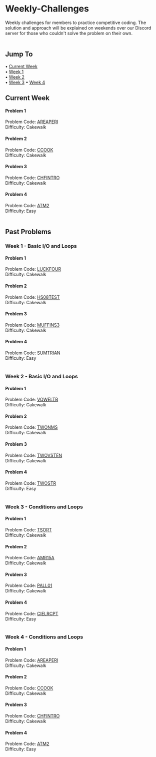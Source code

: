 # Weekly-Challenges
Weekly challenges for members to practice competitive coding. The solution and approach will be explained on weekends over our Discord server for those who couldn't solve the problem on their own.  
<br>

## Jump To
&#8226; [Current Week](https://github.com/cgcianschapter/Weekly-Challenges#current-week)  
&#8226; [Week 1](https://github.com/cgcianschapter/Weekly-Challenges#week-1---basic-io-and-loops)  
&#8226; [Week 2](https://github.com/cgcianschapter/Weekly-Challenges#week-2---basic-io-and-loops)  
&#8226; [Week 3](https://github.com/cgcianschapter/Weekly-Challenges#week-3---conditions-and-loops)
&#8226; [Week 4](https://github.com/cgcianschapter/Weekly-Challenges#week-4---conditions-ans-loops)
<br>

## Current Week

#### Problem 1  
Problem Code: [AREAPERI](https://www.codechef.com/problems/AREAPERI)    
Difficulty: Cakewalk  
#### Problem 2  
Problem Code: [CCOOK](https://www.codechef.com/problems/CCOOK)   
Difficulty: Cakewalk  
#### Problem 3  
Problem Code: [CHFINTRO](https://www.codechef.com/problems/CHFINTRO)   
Difficulty: Cakewalk  
#### Problem 4  
Problem Code: [ATM2](https://www.codechef.com/problems/ATM2)  
Difficulty: Easy   
<br>

## Past Problems

### Week 1 - Basic I/O and Loops
#### Problem 1  
Problem Code: [LUCKFOUR](https://www.codechef.com/problems/LUCKFOUR)  
Difficulty: Cakewalk  
#### Problem 2  
Problem Code: [HS08TEST](https://www.codechef.com/problems/HS08TEST)  
Difficulty: Cakewalk  
#### Problem 3  
Problem Code: [MUFFINS3](https://www.codechef.com/problems/MUFFINS3)  
Difficulty: Cakewalk  
#### Problem 4  
Problem Code: [SUMTRIAN](https://www.codechef.com/problems/SUMTRIAN)  
Difficulty: Easy  
<br>

### Week 2 - Basic I/O and Loops
#### Problem 1  
Problem Code: [VOWELTB](https://www.codechef.com/problems/VOWELTB)    
Difficulty: Cakewalk  
#### Problem 2  
Problem Code: [TWONMS](https://www.codechef.com/problems/TWONMS)   
Difficulty: Cakewalk  
#### Problem 3  
Problem Code: [TWOVSTEN](https://www.codechef.com/problems/TWOVSTEN)   
Difficulty: Cakewalk  
#### Problem 4  
Problem Code: [TWOSTR](https://www.codechef.com/problems/TWOSTR)  
Difficulty: Easy  
<br>

### Week 3 - Conditions and Loops
#### Problem 1  
Problem Code: [TSORT](https://www.codechef.com/problems/TSORT)    
Difficulty: Cakewalk  
#### Problem 2  
Problem Code: [AMR15A](https://www.codechef.com/problems/AMR15A)   
Difficulty: Cakewalk  
#### Problem 3  
Problem Code: [PALL01](https://www.codechef.com/problems/PALL01)   
Difficulty: Cakewalk  
#### Problem 4  
Problem Code: [CIELRCPT](https://www.codechef.com/problems/CIELRCPT)  
Difficulty: Easy  
<br>

### Week 4 - Conditions and Loops

#### Problem 1  
Problem Code: [AREAPERI](https://www.codechef.com/problems/AREAPERI)    
Difficulty: Cakewalk  
#### Problem 2  
Problem Code: [CCOOK](https://www.codechef.com/problems/CCOOK)   
Difficulty: Cakewalk  
#### Problem 3  
Problem Code: [CHFINTRO](https://www.codechef.com/problems/CHFINTRO)   
Difficulty: Cakewalk  
#### Problem 4  
Problem Code: [ATM2](https://www.codechef.com/problems/ATM2)  
Difficulty: Easy 
<br>